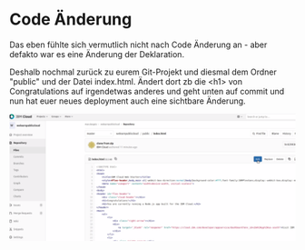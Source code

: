 # Code Änderung

Das eben fühlte sich vermutlich nicht nach Code Änderung an - aber defakto war es eine Änderung der Deklaration.

Deshalb nochmal zurück zu eurem Git-Projekt und diesmal dem Ordner "public" und der Datei index.html. Ändert dort zb die &lt;h1&gt; von Congratulations auf irgendetwas anderes und geht unten auf commit und nun hat euer neues deployment auch eine sichtbare Änderung.

![](../../../.gitbook/assets/image%20%288%29.png)

